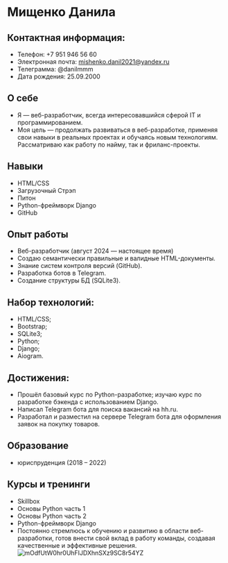 # Мищенко Данила
## Контактная информация:
- Телефон: +7 951 946 56 60
- Электронная почта: mishenko.danil2021@yandex.ru
- Телеграмма: @danilmmm
- Дата рождения: 25.09.2000
## О себе
- Я — веб-разработчик, всегда интересовавшийся сферой IT и программированием.
- Моя цель — продолжать развиваться в веб-разработке, применяя свои навыки в реальных проектах и обучаясь новым технологиям. Рассматриваю как работу по найму, так и фриланс-проекты.
## Навыки
- HTML/CSS
- Загрузочный Стрэп
- Питон
- Python-фреймворк Django
- GitHub
## Опыт работы
- Веб-разработчик (август 2024 — настоящее время)
- Создаю семантически правильные и валидные HTML-документы.
- Знание систем контроля версий (GitHub).
- Разработка ботов в Telegram.
- Создание структуры БД (SQLite3).
## Набор технологий: 
- HTML/CSS;
- Bootstrap;
- SQLite3;
- Python;
- Django;
- Aiogram.
## Достижения:
- Прошёл базовый курс по Python-разработке; изучаю курс по разработке бэкенда с использованием Django.
- Написал Telegram бота для поиска вакансий на hh.ru.
- Разработал и разместил на сервере Telegram бота для оформления заявок на покупку товаров.
## Образование
- юриспруденция (2018 – 2022)
## Курсы и тренинги
- Skillbox
- Основы Python часть 1
- Основы Python часть 2
- Python-фреймворк Django
- Постоянно стремлюсь к обучению и развитию в области веб-разработки, готов внести свой вклад в работу команды, создавая качественные и эффективные решения.
![mOdfUtW0hr0UhFIJDXhnSXz9SC8r54YZ](https://github.com/user-attachments/assets/6a750508-b947-47a3-86ff-d616f9a6d50f)
